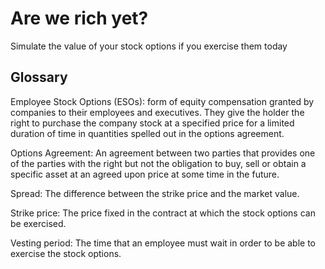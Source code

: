 # Are we rich yet?
Simulate the value of your stock options if you exercise them today

## Glossary

Employee Stock Options (ESOs): form of equity compensation granted by companies to their employees and executives. They give the holder the right to purchase the company stock at a specified price for a limited duration of time in quantities spelled out in the options agreement.

Options Agreement: An agreement between two parties that provides one of the parties with the right but not the obligation to buy, sell or obtain a specific asset at an agreed upon price at some time in the future.

Spread: The difference between the strike price and the market value.

Strike price: The price fixed in the contract at which the stock options can be exercised.

Vesting period: The time that an employee must wait in order to be able to exercise the stock options.
